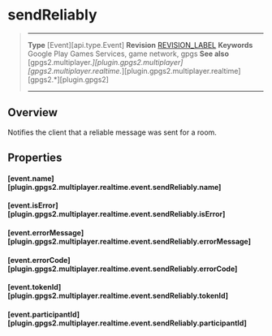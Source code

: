 # sendReliably

> --------------------- ------------------------------------------------------------------------------------------
> __Type__              [Event][api.type.Event]
> __Revision__          [REVISION_LABEL](REVISION_URL)
> __Keywords__          Google Play Games Services, game network, gpgs
> __See also__          [gpgs2.multiplayer.*][plugin.gpgs2.multiplayer]
>                       [gpgs2.multiplayer.realtime.*][plugin.gpgs2.multiplayer.realtime]
>                       [gpgs2.*][plugin.gpgs2]
> --------------------- ------------------------------------------------------------------------------------------

## Overview

Notifies the client that a reliable message was sent for a room.

## Properties

#### [event.name][plugin.gpgs2.multiplayer.realtime.event.sendReliably.name]

#### [event.isError][plugin.gpgs2.multiplayer.realtime.event.sendReliably.isError]

#### [event.errorMessage][plugin.gpgs2.multiplayer.realtime.event.sendReliably.errorMessage]

#### [event.errorCode][plugin.gpgs2.multiplayer.realtime.event.sendReliably.errorCode]

#### [event.tokenId][plugin.gpgs2.multiplayer.realtime.event.sendReliably.tokenId]

#### [event.participantId][plugin.gpgs2.multiplayer.realtime.event.sendReliably.participantId]